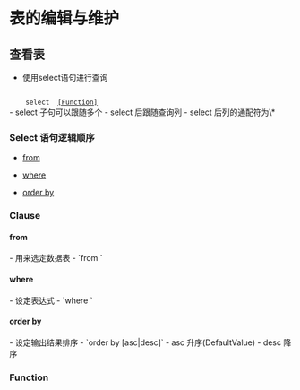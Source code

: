 # 表的编辑与维护

## 查看表
- 使用select语句进行查询
<code>
	select <Columns> <a href="#function">[Function]</a> <a href="#Clause"><Clause></a>
</code>
- select 子句可以跟随多个
- select 后跟随查询列
- select 后列的通配符为\*

### Select 语句逻辑顺序
- [from]($from)
<!-- - [on]($on) -->
<!-- - [join]($join) -->
- [where]($where)
<!-- - [group by]($gb) -->
<!-- - [where cube OR with rollup]($wcwr) -->
<!-- - [having]($having) -->
<!-- - [select]($select) -->
<!-- - [distinct]($distinct) -->
- [order by]($ob)
<!-- - [top]($top) -->

<h3 id="clause">Clause</h3>

<h4 id="from">from</h4>
- 用来选定数据表
	- `from <TableName>`

<!-- <h4 id="on">on</h4> -->
<!-- <h4 id="join">join</h4> -->

<h4 id="where">where</h4>
- 设定表达式
	- `where <Expressions>`
	

<!-- <h4 id="gb">group by</h4> -->
<!-- <h4 id="wcwr">where cube OR with rollup</h4> -->
<!-- <h4 id="having">having</h4> -->
<!-- <h4 id="select">select</h4> -->
<!-- <h4 id="distinct">distinct</h4> -->

<h4 id="ob">order by</h4>
- 设定输出结果排序
	- `order by <Column> [asc|desc]`
	- asc 升序(DefaultValue)
	- desc 降序

<!-- <h4 id="top">top</h4> -->


<h3 id="function">Function</h3>
